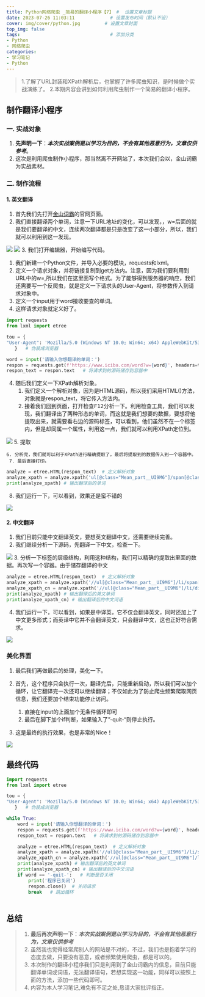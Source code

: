 ```yaml
---
title: Python网络爬虫 _简易的翻译小程序【7】 #  设置文章标题
date: 2023-07-26 11:03:11             # 设置发布时间（默认不设）
cover: img/cover/python.jpg         # 设置文章封面
top_img: false
tags:                                 # 添加分类
- Python
- 网络爬虫
categories:  
- 学习笔记
- Python
---
```



> 1.了解了URL封装和XPath解析后，也掌握了许多爬虫知识，是时候做个实战演练了。 
> 2.本期内容会讲到如何利用爬虫制作一个简易的翻译小程序。

## 制作翻译小程序
### 一. 实战对象
1. **先声明一下**：***本次实战案例是以学习为目的，不会有其他恶意行为，文章仅供参考***。
2. 这次是利用爬虫制作小程序，那当然离不开网站了，本次我们会以，金山词霸为实战素材。
### 二. 制作流程
#### 1. 英文翻译
1. 首先我们先打开[金山词霸](https://www.iciba.com/)的官网页面。
2. 我们直接翻译两个单词，注意一下URL地址的变化，可以发现，，w=后面的就是我们要翻译的中文，连续两次翻译都是只是改变了这一小部分，所以，我们就可以利用到这一发现。

![](http://testingcf.jsdelivr.net/gh/Almango/Blog_imgbed@main/post/post_spider7_1.png)
![](http://testingcf.jsdelivr.net/gh/Almango/Blog_imgbed@main/post/post_spider7_2.png)
3. 我们打开编辑器，开始编写代码。
   1. 我们新建一个Python文件，并导入必要的模块，requests和lxml。
   2. 定义一个请求对象，并将链接复制到get方法内。注意，因为我们要利用到URL中的w=,所以我们在这里面写个格式。为了能够得到服务器的响应，我们还需要写一个反爬虫，就是定义一下请求头的User-Agent，将参数传入到请求对象中。
   3. 定义一个input用于word接收要查的单词。
   4. 这样请求对象就定义好了。

```python
import requests  
from lxml import etree

tou = {
"User-Agent": 'Mozilla/5.0 (Windows NT 10.0; Win64; x64) AppleWebKit/537.36 (KHTML, like Gecko) Chrome/114.0.0.0 Safari/537.36'
   }   # 伪装成浏览器

word = input('请输入你想翻译的单词：')
respon = requests.get(f'https://www.iciba.com/word?w={word}', headers=tou)    # 定义一个请求对象
respon_text = respon.text   # 将请求到的源码储存到容器中
```


4. 随后我们定义一下XPath解析对象。
   1. 我们定义一个解析对象，因为是HTML源码，所以我们采用HTML()方法，对象就是respon_text，将它传入方法内。
   2. 接着我们回到页面，打开检查<kbd>F12</kbd>分析一下。利用检查工具，我们可以发现，我们翻译出了两种形态的单词，而这就是我们想要的数据，要想将他提取出来，就需要看右边的源码标签，可以看到，他们虽然不在一个标签内，但是却同属一个属性，利用这一点，我们就可以利用XPath定位到。

![](http://testingcf.jsdelivr.net/gh/Almango/Blog_imgbed@main/post/post_spider7_3.png)
5. 提取

    6. 分析完，我们就可以利于XPath进行精确提取了，最后将提取到的数据传入到一个容器中。
     7. 最后直接打印。

```python
analyze = etree.HTML(respon_text)  # 定义解析对象
analyze_xpath = analyze.xpath('ul[@class="Mean_part__UI9M6"]/span[@class="jsx-1012413381"]/text()')  # 提取数据
print(analyze_xpath) # 输出翻译后的单词
```

8. 我们运行一下，可以看到，效果还是蛮不错的

![](http://testingcf.jsdelivr.net/gh/Almango/Blog_imgbed@main/post/post_spider7_4.png)
#### 2. 中文翻译
1. 我们目前只能中文翻译英文，要想英文翻译中文，还需要继续完善。
2. 我们继续分析一下源码，先翻译一下中文，检查一下。

![](http://testingcf.jsdelivr.net/gh/Almango/Blog_imgbed@main/post/post_spider7_5.png)
3. 分析一下标签的层级结构，利用这种结构，我们可以精确的提取出里面的数据。再次写一个容器。由于储存翻译的中文

```python
analyze = etree.HTML(respon_text)  # 定义解析对象
analyze_xpath = analyze.xpath('//ul[@class="Mean_part__UI9M6"]/li/span[@class="jsx-1012413381"]/text()')  # 提取英文数据
analyze_xpath_cn = analyze.xpath('//ul[@class="Mean_part__UI9M6"]/li/div/span/text()')  # 提取中文数据
print(analyze_xpath) # 输出翻译后的英文单词
print(analyze_xpath_cn) # 输出翻译后的中文词语
```
4. 我们运行一下，可以看到，如果是中译英，它不仅会翻译英文，同时还加上了中文更多形式；而英译中它并不会翻译英文，只会翻译中文，这也正好符合需求。

![](http://testingcf.jsdelivr.net/gh/Almango/Blog_imgbed@main/post/post_spider7_6.png)
 ### 美化界面
 1. 最后我们再做最后的处理，美化一下。
 2. 首先，这个程序只会执行一次，翻译完后，只能重新启动，所以我们可以加个循环，让它翻译完一次还可以继续翻译；不仅如此为了防止爬虫频繁爬取网页信息，我们还要加个结束功能停止访问。
     1. 直接在input的上面加个无条件循环即可
     2. 最后在脚下加个if判断，如果输入了”-quit-“则停止执行。
     
   
3. 这是最终的执行效果，也是非常的Nice！

![](http://testingcf.jsdelivr.net/gh/Almango/Blog_imgbed@main/post/post_spider7_7.png)
## 最终代码
 

```python
import requests  
from lxml import etree

tou = {
"User-Agent": 'Mozilla/5.0 (Windows NT 10.0; Win64; x64) AppleWebKit/537.36 (KHTML, like Gecko) Chrome/114.0.0.0 Safari/537.36'
   }   # 伪装成浏览器

while True:
    word = input('请输入你想翻译的单词：')
    respon = requests.get(f'https://www.iciba.com/word?w={word}', headers=tou)    # 定义一个请求对象
    respon_text = respon.text   # 将请求到的源码储存到容器中

    analyze = etree.HTML(respon_text)  # 定义解析对象
    analyze_xpath = analyze.xpath('//ul[@class="Mean_part__UI9M6"]/li/span[@class="jsx-1012413381"]/text()')  # 提取英文数据
    analyze_xpath_cn = analyze.xpath('//ul[@class="Mean_part__UI9M6"]/li/div/span/text()')  # 提取中文数据
    print(analyze_xpath) # 输出翻译后的英文单词
    print(analyze_xpath_cn) # 输出翻译后的中文词语
    if word == '-quit-':   # 判断是否关闭
        print('程序已关闭')
        respon.close()  # 关闭请求
        break   # 跳出循环
                     
```
       
  ## 总结

>   1. **最后再次声明一下**：***本次实战案例是以学习为目的，不会有其他恶意行为，文章仅供参考***
>   2. 虽然我也觉得经常爬别人的网站是不对的，不过，我们也是抱着学习的态度去做，只要没有恶意，或者频繁使用爬虫，都是可以的。
>   3. 本次制作的翻译小程序我们只是利用到了金山词霸内的信息，目前只能翻译单词或词语，无法翻译语句，若想实现这一功能，同样可以按照上面的方法，添加一些代码即可。
>   4. 内容为本人学习笔记,难免有不足之处,恳请大家批评指正。
